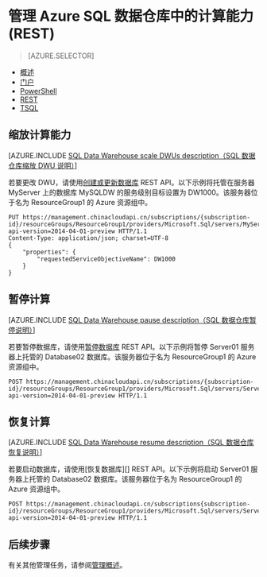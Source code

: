 <properties
    pageTitle="在 Azure SQL 数据仓库中使用 REST 进行暂停、恢复和缩放 | Azure"
    description="用于管理计算能力的 PowerShell 任务。通过调整 DWU 缩放计算资源。或者，暂停和恢复计算资源来节省成本。"
    services="sql-data-warehouse"
    documentationcenter="NA"
    author="barbkess"
    manager="barbkess"
    editor="" />
<tags
    ms.assetid="21de7337-9356-49bb-a6eb-06c1beeba2c4"
    ms.service="sql-data-warehouse"
    ms.devlang="NA"
    ms.topic="article"
    ms.tgt_pltfrm="NA"
    ms.workload="data-services"
    ms.date="10/31/2016"
    wacn.date="03/20/2017"
    ms.author="barbkess" />  


# 管理 Azure SQL 数据仓库中的计算能力 (REST)

> [AZURE.SELECTOR]
- [概述](/documentation/articles/sql-data-warehouse-manage-compute-overview/)
- [门户](/documentation/articles/sql-data-warehouse-manage-compute-portal/)
- [PowerShell](/documentation/articles/sql-data-warehouse-manage-compute-powershell/)
- [REST](/documentation/articles/sql-data-warehouse-manage-compute-rest-api/)
- [TSQL](/documentation/articles/sql-data-warehouse-manage-compute-tsql/)

## <a name="scale-performance-bk"></a><a name="scale-compute-bk"></a> 缩放计算能力

[AZURE.INCLUDE [SQL Data Warehouse scale DWUs description（SQL 数据仓库缩放 DWU 说明）](../../includes/sql-data-warehouse-scale-dwus-description.md)]

若要更改 DWU，请使用[创建或更新数据库][Create or Update Database] REST API。以下示例将托管在服务器 MyServer 上的数据库 MySQLDW 的服务级别目标设置为 DW1000。该服务器位于名为 ResourceGroup1 的 Azure 资源组中。


    PUT https://management.chinacloudapi.cn/subscriptions/{subscription-id}/resourceGroups/ResourceGroup1/providers/Microsoft.Sql/servers/MyServer/databases/MySQLDW?api-version=2014-04-01-preview HTTP/1.1
    Content-Type: application/json; charset=UTF-8
    {
        "properties": {
            "requestedServiceObjectiveName": DW1000
        }
    }

## <a name="pause-compute-bk"></a> 暂停计算

[AZURE.INCLUDE [SQL Data Warehouse pause description（SQL 数据仓库暂停说明）](../../includes/sql-data-warehouse-pause-description.md)]

若要暂停数据库，请使用[暂停数据库][Pause Database] REST API。以下示例将暂停 Server01 服务器上托管的 Database02 数据库。该服务器位于名为 ResourceGroup1 的 Azure 资源组中。


    POST https://management.chinacloudapi.cn/subscriptions/{subscription-id}/resourceGroups/ResourceGroup1/providers/Microsoft.Sql/servers/Server01/databases/Database02/pause?api-version=2014-04-01-preview HTTP/1.1

## <a name="resume-compute-bk"></a> 恢复计算

[AZURE.INCLUDE [SQL Data Warehouse resume description（SQL 数据仓库恢复说明）](../../includes/sql-data-warehouse-resume-description.md)]

若要启动数据库，请使用[恢复数据库][] REST API。以下示例将启动 Server01 服务器上托管的 Database02 数据库。该服务器位于名为 ResourceGroup1 的 Azure 资源组中。


    POST https://management.chinacloudapi.cn/subscriptions{subscription-id}/resourceGroups/ResourceGroup1/providers/Microsoft.Sql/servers/Server01/databases/Database02/resume?api-version=2014-04-01-preview HTTP/1.1

## <a name="next-steps-bk"></a>后续步骤

有关其他管理任务，请参阅[管理概述][Management overview]。

<!--Image references-->

<!--Article references-->
[Management overview]: /documentation/articles/sql-data-warehouse-overview-manage/
[Manage compute overview]: /documentation/articles/sql-data-warehouse-manage-compute-overview/

<!--MSDN references-->
[Pause Database]: https://msdn.microsoft.com/zh-cn/library/azure/mt718817.aspx
[Resume Database]: https://msdn.microsoft.com/zh-cn/library/azure/mt718820.aspx
[Create or Update Database]: https://msdn.microsoft.com/zh-cn/library/azure/mt163685.aspx

<!--Other Web references-->

[Azure portal]: http://portal.azure.cn/

<!---HONumber=Mooncake_0313_2017-->
<!--Update_Description:update meta properties;wording update-->